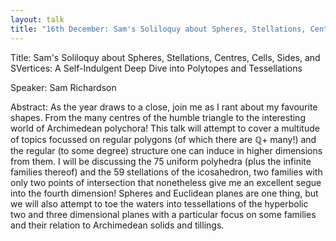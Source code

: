 ```yaml
---
layout: talk
title: "16th December: Sam's Soliloquy about Spheres, Stellations, Centres, Cells, Sides, and SVertices: A Self-Indulgent Deep Dive into Polytopes and Tessellations"
---
```



Title: Sam's Soliloquy about Spheres, Stellations, Centres, Cells, Sides, and SVertices: A Self-Indulgent Deep Dive into Polytopes and Tessellations

Speaker: Sam Richardson

Abstract: As the year draws to a close, join me as I rant about my favourite shapes. From the many centres of the humble triangle to the interesting world of Archimedean polychora!
This talk will attempt to cover a multitude of topics focussed on regular polygons (of which there are ℚ+ many!) and the regular (to some degree) structure one can induce in higher dimensions from them.
I will be discussing the 75 uniform polyhedra (plus the infinite families thereof) and the 59 stellations of the icosahedron, two families with only two points of intersection that nonetheless give me an excellent segue into the fourth dimension!
Spheres and Euclidean planes are one thing, but we will also attempt to toe the waters into tessellations of the hyperbolic two and three dimensional planes with a particular focus on some families and their relation to Archimedean solids and tillings.
